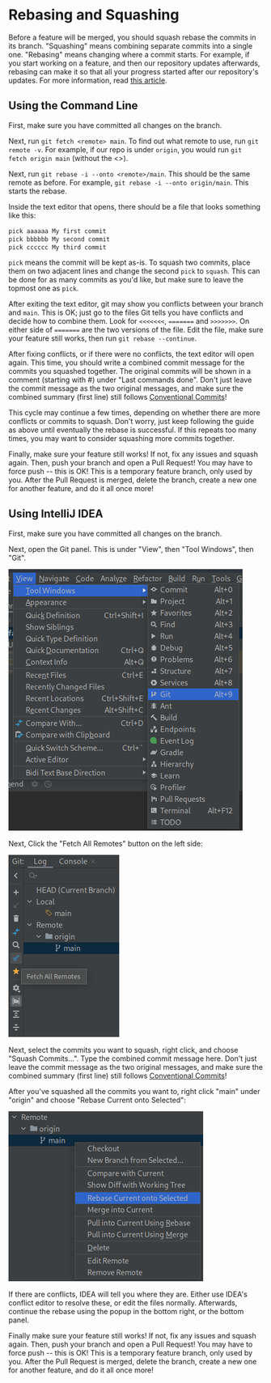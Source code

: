 # Rebasing and Squashing
Before a feature will be merged, you should squash rebase the commits in its branch. "Squashing" means combining
separate commits into a single one. "Rebasing" means changing where a commit starts. For example, if you start working
on a feature, and then our repository updates afterwards, rebasing can make it so that all your progress started after
our repository's updates. For more information, read
[this article](https://www.atlassian.com/git/tutorials/rewriting-history/git-rebase).

## Using the Command Line
First, make sure you have committed all changes on the branch.

Next, run `git fetch <remote> main`. To find out what remote to use, run `git remote -v`. For example, if our repo is
under `origin`, you would run `git fetch origin main` (without the <>).

Next, run `git rebase -i --onto <remote>/main`. This should be the same remote as before. For example,
`git rebase -i --onto origin/main`. This starts the rebase.

Inside the text editor that opens, there should be a file that looks something like this:
```
pick aaaaaa My first commit
pick bbbbbb My second commit
pick cccccc My third commit
```

`pick` means the commit will be kept as-is. To squash two commits, place them on two adjacent lines and change the
second `pick` to `squash`. This can be done for as many commits as you'd like, but make sure to leave the topmost one
as `pick`.

After exiting the text editor, git may show you conflicts between your branch and `main`. This is OK; just go to the
files Git tells you have conflicts and decide how to combine them. Look for `<<<<<<<`, `=======` and `>>>>>>>`. On
either side of `=======` are the two versions of the file. Edit the file, make sure your feature still works, then run
`git rebase --continue`.

After fixing conflicts, or if there were no conflicts, the text editor will open again. This time, you should write
a combined commit message for the commits you squashed together. The original commits will be shown in a comment
(starting with #) under "Last commands done". Don't just leave the commit message as the two original messages, and
make sure the combined summary (first line) still follows
[Conventional Commits](https://www.conventionalcommits.org/en/v1.0.0/)! 

This cycle may continue a few times, depending on whether there are more conflicts or commits to squash. Don't worry,
just keep following the guide as above until eventually the rebase is successful. If this repeats too many times, you
may want to consider squashing more commits together.

Finally, make sure your feature still works! If not, fix any issues and squash again. Then, push your branch and open a Pull
Request! You may have to force push -- this is OK! This is a temporary feature branch, only used by you. After the
Pull Request is merged, delete the branch, create a new one for another feature, and do it all once more!

## Using IntelliJ IDEA
First, make sure you have committed all changes on the branch.

Next, open the Git panel. This is under "View", then "Tool Windows", then "Git".

![the Git panel](git-panel.png)

Next, Click the "Fetch All Remotes" button on the left side:

![the "Fetch All Remotes" button](fetch-all-remotes.png)

Next, select the commits you want to squash, right click, and choose "Squash Commits...". Type the combined commit
message here. Don't just leave the commit message as the two original messages, and make sure the combined summary
(first line) still follows [Conventional Commits](https://www.conventionalcommits.org/en/v1.0.0/)!

After you've squashed all the commits you want to, right click "main" under "origin" and choose "Rebase Current onto
Selected":

![the "Rebase Current onto Selected" option](rebase-current-onto-selected.png)

If there are conflicts, IDEA will tell you where they are. Either use IDEA's conflict editor to resolve these, or
edit the files normally. Afterwards, continue the rebase using the popup in the bottom right, or the bottom panel.

Finally make sure your feature still works! If not, fix any issues and squash again. Then, push your branch and open a Pull
Request! You may have to force push -- this is OK! This is a temporary feature branch, only used by you. After the
Pull Request is merged, delete the branch, create a new one for another feature, and do it all once more!
